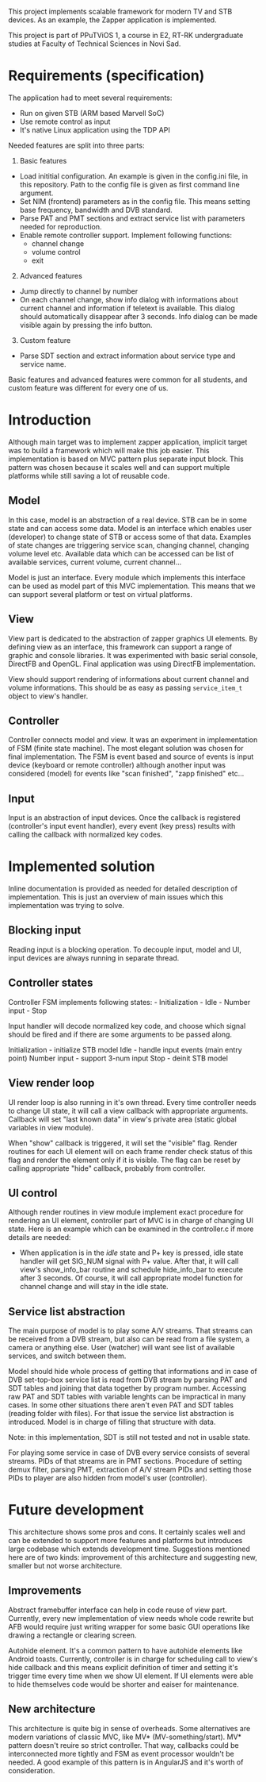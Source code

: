 This project implements scalable framework for modern TV and STB
devices. As an example, the Zapper application is implemented.

This project is part of PPuTViOS 1, a
course in E2, RT-RK undergraduate studies
at Faculty of Technical Sciences in Novi Sad.

Requirements (specification)
============================

The application had to meet several requirements:

  - Run on given STB (ARM based Marvell SoC)
  - Use remote control as input
  - It's native Linux application using the TDP API

Needed features are split into three  parts:

1. Basic features
  - Load inititial configuration. An example is given in the
    config.ini file, in this repository. Path to the config
    file is given as first command line argument.
  - Set NIM (frontend) parameters as in the config file. This
    means setting base frequency, bandwidth and DVB standard.
  - Parse PAT and PMT sections and extract service list with
    parameters needed for reproduction.
  - Enable remote controller support. Implement following functions:
    - channel change
    - volume control
    - exit

2. Advanced features
  - Jump directly to channel by number
  - On each channel change, show info dialog with
    informations about current channel and information
    if teletext is available. This dialog should automatically
    disappear after 3 seconds. Info dialog can be made visible
    again by pressing the info button.

3. Custom feature
  - Parse SDT section and extract information about service type
    and service name.

Basic features and advanced features were common for all students,
and custom feature was different for every one of us.

Introduction
============

Although main target was to implement zapper application,
implicit target was to build a framework which will make this
job easier. This implementation is based on MVC pattern plus
separate input block. This pattern was chosen because it scales
well and can support multiple platforms while still saving
a lot of reusable code.

Model
------

In this case, model is an abstraction of a real device. STB
can be in some state and can access some data. Model is an interface
which enables user (developer) to change state of STB or access
some of that data. Examples of state changes are triggering
service scan, changing channel, changing volume level etc. Available
data which can be accessed can be list of available services,
current volume, current channel...

Model is just an interface. Every module which implements
this interface can be used as model part of this MVC implementation.
This means that we can support several platform or test on
virtual platforms.


View
----

View part is dedicated to the abstraction of zapper graphics UI
elements. By defining view as an interface, this framework
can support a range of graphic and console libraries.
It was experimented with basic serial console, DirectFB and OpenGL.
Final application was using DirectFB implementation.

View should support rendering of informations about current
channel and volume informations. This should be as easy as
passing `service_item_t` object to view's handler.

Controller
----------

Controller connects model and view. It was an experiment in
implementation of FSM (finite state machine). The most elegant
solution was chosen for final implementation. The FSM is event based
and source of events is input device (keyboard or remote controller)
although another input was considered (model) for events like
"scan finished", "zapp finished" etc...

Input
------

Input is an abstraction of input devices. Once the callback is
registered (controller's input event handler), every event (key press)
results with calling the callback with normalized key codes.

Implemented solution
====================

Inline documentation is provided as needed for detailed description
of implementation. This is just an overview of main issues which
this implementation was trying to solve.

Blocking input
--------------
  Reading input is a blocking operation. To decouple input, model
  and UI, input devices are always running in separate thread.

Controller states
-----------------
  Controller FSM implements following states:
    - Initialization
    - Idle
    - Number input
    - Stop

  Input handler will decode normalized key code, and choose
  which signal should be fired and if there are some arguments
  to be passed along.

  Initialization - initialize STB model
  Idle - handle input events (main entry point)
  Number input - support 3-num input
  Stop - deinit STB model

View render loop
----------------
  UI render loop is also running in it's own thread. Every time
  controller needs to change UI state, it will call a view callback
  with appropriate arguments. Callback will set "last known data"
  in view's private area (static global variables in view module).

  When "show" callback is triggered, it will set the "visible" flag.
  Render routines for each UI element will on each frame render
  check status of this flag and render the element only if it is
  visible. The flag can be reset by calling appropriate "hide"
  callback, probably from controller.

UI control
---------------------------------
  Although render routines in view module implement exact procedure
  for rendering an UI element, controller part of MVC is in charge
  of changing UI state. Here is an example which can be examined
  in the controller.c if more details are needed:

  - When application is in the *idle* state and P+ key is pressed,
    idle state handler will get SIG_NUM signal with P+ value.
    After that, it will call view's show_info_bar routine and
    schedule hide_info_bar to execute after 3 seconds. Of course,
    it will call appropriate model function for channel change and
    will stay in the idle state.

Service list abstraction
------------------------
  The main purpose of model is to play some A/V streams. That
  streams can be received from a DVB stream, but also can be read
  from a file system, a camera or anything else. User (watcher) will
  want see list of available services, and switch between them.

  Model should hide whole process of getting that informations and
  in case of DVB set-top-box service list is read from DVB stream
  by parsing PAT and SDT tables and joining that data together
  by program number. Accessing raw PAT and SDT tables with variable
  lenghts can be impractical in many cases. In some other situations
  there aren't even PAT and SDT tables (reading folder with files).
  For that issue the service list abstraction is introduced.
  Model is in charge of filling that structure with data.

  Note: in this implementation, SDT is still not tested and not in
  usable state.

  For playing some service in case of DVB every service consists
  of several streams. PIDs of that streams are in PMT sections.
  Procedure of setting demux filter, parsing PMT, extraction of
  A/V stream PIDs and setting those PIDs to player are also hidden
  from model's user (controller).

Future development
==================

This architecture shows some pros and cons. It certainly scales well
and can be extended to support more features and platforms but
introduces large codebase which extends development time. Suggestions
mentioned here are of two kinds: improvement of this architecture and
suggesting new, smaller but not worse architecture.

Improvements
------------

Abstract framebuffer interface can help in code reuse of view part.
Currently, every new implementation of view needs whole code rewrite
but AFB would require just writing wrapper for some basic GUI
operations like drawing a rectangle or clearing screen.

Autohide element. It's a common pattern to have autohide elements
like Android toasts. Currently, controller is in charge for scheduling
call to view's hide callback and this means explicit definition
of timer and setting it's trigger time every time when we show
UI element. If UI elements were able to hide themselves code would
be shorter and eaiser for maintenance.

New architecture
----------------

This architecture is quite big in sense of overheads. Some
alternatives are modern variations of classic MVC, like MV*
(MV-something/start). MV* pattern doesn't reuire so strict
controller. That way, callbacks could be interconnected more
tightly and FSM as event processor wouldn't be needed.
A good example of this pattern is in AngularJS and it's
worth of consideration.
